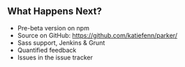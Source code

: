 ##  What Happens Next?

- Pre-beta version on npm
- Source on GitHub: https://github.com/katiefenn/parker/
- Sass support, Jenkins & Grunt
- Quantified feedback
- Issues in the issue tracker
